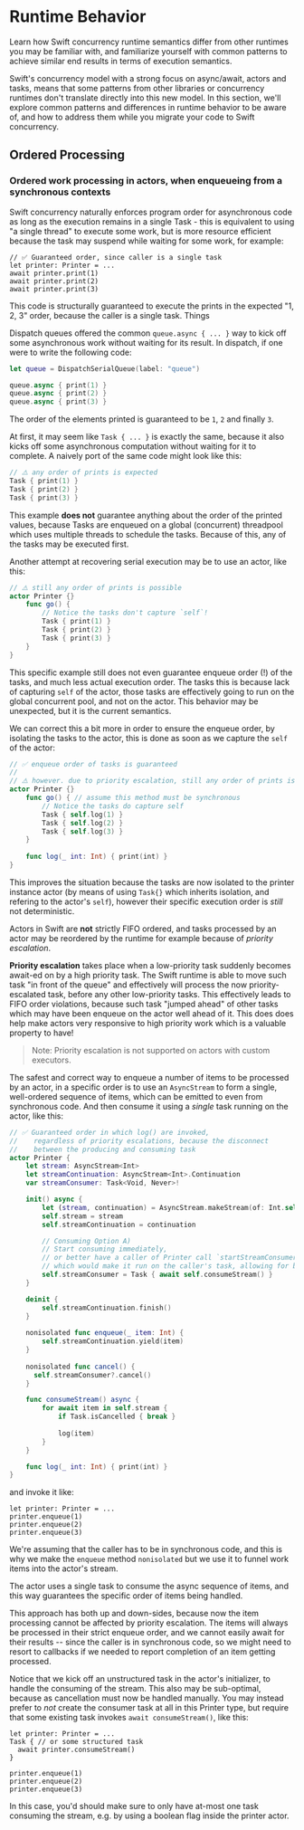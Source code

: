 # Runtime Behavior


Learn how Swift concurrency runtime semantics differ from other runtimes you may 
be familiar with, and familiarize yourself with common patterns to achieve 
similar end results in terms of execution semantics.

Swift's concurrency model with a strong focus on async/await, actors and tasks,
means that some patterns from other libraries or concurrency runtimes don't 
translate directly into this new model. In this section, we'll explore common 
patterns and differences in runtime behavior to be aware of, and how to address 
them while you migrate your code to Swift concurrency.

## Ordered Processing

### Ordered work processing in actors, when enqueueing from a synchronous contexts

Swift concurrency naturally enforces program order for asynchronous code as long
as the execution remains in a single Task - this is equivalent to using "a single
thread" to execute some work, but is more resource efficient because the task may
suspend while waiting for some work, for example:

```
// ✅ Guaranteed order, since caller is a single task
let printer: Printer = ...
await printer.print(1)
await printer.print(2)
await printer.print(3)
```

This code is structurally guaranteed to execute the prints in the expected "1, 2, 3"
order, because the caller is a single task. Things

Dispatch queues offered the common `queue.async { ... }` way to kick off some
asynchronous work without waiting for its result. In dispatch, if one were to
write the following code:

```swift
let queue = DispatchSerialQueue(label: "queue")

queue.async { print(1) }
queue.async { print(2) }
queue.async { print(3) }
```

The order of the elements printed is guaranteed to be `1`, `2` and finally `3`.

At first, it may seem like `Task { ... }` is exactly the same, because it also
kicks off some asynchronous computation without waiting for it to complete.
A naively port of the same code might look like this:

```swift
// ⚠️ any order of prints is expected
Task { print(1) }
Task { print(2) }
Task { print(3) }
```

This example **does not** guarantee anything about the order of the printed values,
because Tasks are enqueued on a global (concurrent) threadpool which uses multiple
threads to schedule the tasks. Because of this, any of the tasks may be executed first.

Another attempt at recovering serial execution may be to use an actor, like this:

```swift
// ⚠️ still any order of prints is possible
actor Printer {}
    func go() {
        // Notice the tasks don't capture `self`!
        Task { print(1) }
        Task { print(2) }
        Task { print(3) }
    }
}
```

This specific example still does not even guarantee enqueue order (!) of the tasks,
and much less actual execution order. The tasks this is because lack of capturing
`self` of the actor, those tasks are effectively going to run on the global concurrent
pool, and not on the actor. This behavior may be unexpected, but it is the current semantics.

We can correct this a bit more in order to ensure the enqueue order, by isolating
the tasks to the actor, this is done as soon as we capture the `self` of the actor:

```swift
// ✅ enqueue order of tasks is guaranteed
// 
// ⚠️ however. due to priority escalation, still any order of prints is possible (!) 
actor Printer {}
    func go() { // assume this method must be synchronous
        // Notice the tasks do capture self
        Task { self.log(1) }
        Task { self.log(2) }
        Task { self.log(3) }
    }
    
    func log(_ int: Int) { print(int) }
}
```

This improves the situation because the tasks are now isolated to the printer
instance actor (by means of using `Task{}` which inherits isolation, and refering
to the actor's `self`), however their specific execution order is _still_ not deterministic.

Actors in Swift are **not** strictly FIFO ordered, and tasks
processed by an actor may be reordered by the runtime for example because
of _priority escalation_.

**Priority escalation** takes place when a low-priority task suddenly becomes
await-ed on by a high priority task. The Swift runtime is able to move such
task "in front of the queue" and effectively will process the now priority-escalated
task, before any other low-priority tasks. This effectively leads to FIFO order
violations, because such task "jumped ahead" of other tasks which may have been
enqueue on the actor well ahead of it. This does does help make actors very
responsive to high priority work which is a valuable property to have!

> Note: Priority escalation is not supported on actors with custom executors.

The safest and correct way to enqueue a number of items to be processed by an actor,
in a specific order is to use an `AsyncStream` to form a single, well-ordered
sequence of items, which can be emitted to even from synchronous code.
And then consume it using a _single_ task running on the actor, like this:

```swift
// ✅ Guaranteed order in which log() are invoked,
//    regardless of priority escalations, because the disconnect 
//    between the producing and consuming task
actor Printer {
    let stream: AsyncStream<Int>
    let streamContinuation: AsyncStream<Int>.Continuation
    var streamConsumer: Task<Void, Never>!

    init() async {
        let (stream, continuation) = AsyncStream.makeStream(of: Int.self)
        self.stream = stream
        self.streamContinuation = continuation

        // Consuming Option A)
        // Start consuming immediately, 
        // or better have a caller of Printer call `startStreamConsumer()`
        // which would make it run on the caller's task, allowing for better use of structured concurrency.
        self.streamConsumer = Task { await self.consumeStream() }
    }

    deinit {
        self.streamContinuation.finish()
    }
  
    nonisolated func enqueue(_ item: Int) {
        self.streamContinuation.yield(item)
    }
  
    nonisolated func cancel() { 
      self.streamConsumer?.cancel()
    }

    func consumeStream() async {
        for await item in self.stream {
            if Task.isCancelled { break }
          
            log(item)
        }
    }

    func log(_ int: Int) { print(int) }
}
```

and invoke it like:

```
let printer: Printer = ... 
printer.enqueue(1)
printer.enqueue(2)
printer.enqueue(3)
```

We're assuming that the caller has to be in synchronous code, and this is why we make the `enqueue`
method `nonisolated` but we use it to funnel work items into the actor's stream.

The actor uses a single task to consume the async sequence of items, and this way guarantees
the specific order of items being handled.

This approach has both up and down-sides, because now the item processing cannot be affected by
priority escalation. The items will always be processed in their strict enqueue order,
and we cannot easily await for their results -- since the caller is in synchronous code,
so we might need to resort to callbacks if we needed to report completion of an item
getting processed.

Notice that we kick off an unstructured task in the actor's initializer, to handle the
consuming of the stream. This also may be sub-optimal, because as cancellation must
now be handled manually. You may instead prefer to _not_ create the consumer task
at all in this Printer type, but require that some existing task invokes `await consumeStream()`, like this:

```
let printer: Printer = ...
Task { // or some structured task
  await printer.consumeStream() 
}
 
printer.enqueue(1)
printer.enqueue(2)
printer.enqueue(3)
```

In this case, you'd should make sure to only have at-most one task consuming the stream,
e.g. by using a boolean flag inside the printer actor.